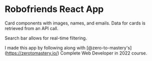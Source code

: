 # Robofriends React App

Card components with images, names, and emails. Data for cards is retrieved from an API call. 

Search bar allows for real-time filtering. 

I made this app by following along with [@zero-to-mastery's] (https://zerotomastery.io/) Complete Web Developer in 2022 course.